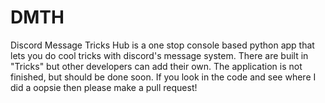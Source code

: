 # DMTH
 
Discord Message Tricks Hub is a one stop console based python app that lets you do cool tricks with discord's message system. There are built in "Tricks" but other developers can add their own. The application is not finished, but should be done soon. If you look in the code and see where I did a oopsie then please make a pull request!

